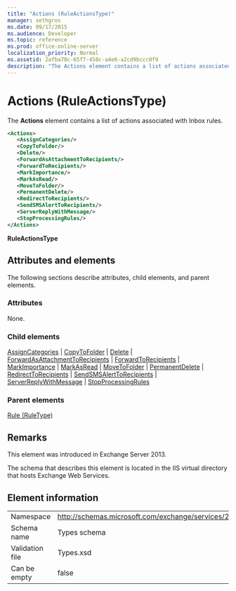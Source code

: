 ```yaml
---
title: "Actions (RuleActionsType)"
manager: sethgros
ms.date: 09/17/2015
ms.audience: Developer
ms.topic: reference
ms.prod: office-online-server
localization_priority: Normal
ms.assetid: 2afba70c-65f7-458c-a4e6-a2cd9bccc0f9
description: "The Actions element contains a list of actions associated with Inbox rules."
---
```


# Actions (RuleActionsType)

The **Actions** element contains a list of actions associated with Inbox rules. 
  
```XML
<Actions>
   <AssignCategories/>
   <CopyToFolder/>
   <Delete/>
   <ForwardAsAttachmentToRecipients/>
   <ForwardToRecipients/>
   <MarkImportance/>
   <MarkAsRead/>
   <MoveToFolder/>
   <PermanentDelete/>
   <RedirectToRecipients/>
   <SendSMSAlertToRecipients/>
   <ServerReplyWithMessage/>
   <StopProcessingRules/>
</Actions>
```

 **RuleActionsType**
## Attributes and elements

The following sections describe attributes, child elements, and parent elements.
  
### Attributes

None.
  
### Child elements

[AssignCategories](assigncategories.md) | [CopyToFolder](copytofolder.md) | [Delete](delete.md) | [ForwardAsAttachmentToRecipients](forwardasattachmenttorecipients.md) | [ForwardToRecipients](forwardtorecipients.md) | [MarkImportance](markimportance.md) | [MarkAsRead](markasread.md) | [MoveToFolder](movetofolder.md) | [PermanentDelete](permanentdelete.md) | [RedirectToRecipients](redirecttorecipients.md) | [SendSMSAlertToRecipients](sendsmsalerttorecipients.md) | [ServerReplyWithMessage](serverreplywithmessage.md) | [StopProcessingRules](stopprocessingrules.md)
  
### Parent elements

[Rule (RuleType)](rule-ruletype.md)
  
## Remarks

This element was introduced in Exchange Server 2013.
  
The schema that describes this element is located in the IIS virtual directory that hosts Exchange Web Services.
  
## Element information

|||
|:-----|:-----|
|Namespace  <br/> |http://schemas.microsoft.com/exchange/services/2006/types  <br/> |
|Schema name  <br/> |Types schema  <br/> |
|Validation file  <br/> |Types.xsd  <br/> |
|Can be empty  <br/> |false  <br/> |
   


